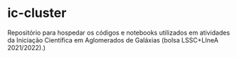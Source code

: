 # ic-cluster
Repositório para hospedar os códigos e notebooks utilizados em atividades da Iniciação Científica em Aglomerados de Galáxias (bolsa LSSC+LIneA 2021/2022).) 
